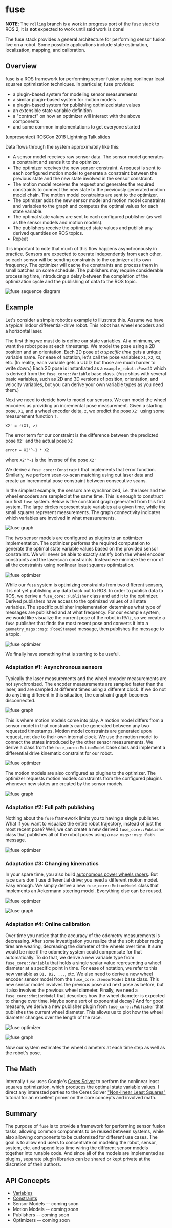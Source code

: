 # fuse

**NOTE**: The `rolling` branch is a [work in progress](https://github.com/locusrobotics/fuse/issues/276) port of the fuse stack to ROS 2, it is **not** expected to work until said work is done!

The fuse stack provides a general architecture for performing sensor fusion live on a robot. Some possible applications
include state estimation, localization, mapping, and calibration.

## Overview

fuse is a ROS framework for performing sensor fusion using nonlinear least squares optimization techniques. In
particular, fuse provides:

* a plugin-based system for modeling sensor measurements
* a similar plugin-based system for motion models
* a plugin-based system for publishing optimized state values
* an extensible state variable definition
* a "contract" on how an optimizer will interact with the above components
* and some common implementations to get everyone started

(unpresented) ROSCon 2018 Lightning Talk [slides](doc/fuse_lightning_talk.pdf)

Data flows through the system approximately like this:

* A sensor model receives raw sensor data. The sensor model generates a constraint and sends it to the optimizer.
* The optimizer receives the new sensor constraint. A request is sent to each configured motion model to generate
  a constraint between the previous state and the new state involved in the sensor constraint.
* The motion model receives the request and generates the required constraints to connect the new state to the
  previously generated motion model chain. The motion model constraints are sent to the optimizer.
* The optimizer adds the new sensor model and motion model constraints and variables to the graph and
  computes the optimal values for each state variable.
* The optimal state values are sent to each configured publisher (as well as the sensor models and motion models).
* The publishers receive the optimized state values and publish any derived quantities on ROS topics.
* Repeat

It is important to note that much of this flow happens asynchronously in practice. Sensors are expected to operate
independently from each other, so each sensor will be sending constraints to the optimizer at its own frequency. The
optimizer will cache the constraints and process them in small batches on some schedule. The publishers may
require considerable processing time, introducing a delay between the completion of the optimization cycle and the
publishing of data to the ROS topic.

![fuse sequence diagram](doc/fuse_sequence_diagram.png)

## Example

Let's consider a simple robotics example to illustrate this. Assume we have a typical indoor differential-drive robot.
This robot has wheel encoders and a horizontal laser.

The first thing we must do is define our state variables. At a minimum, we want the robot pose at each timestamp.
We model the pose using a 2D position and an orientation. Each 2D pose _at a specific time_ gets a unique variable
name. For ease of notation, let's call the pose variables `X1`, `X2`, `X3`, etc. (In reality, each variable gets
a UUID, but those are much harder to write down.) Each 2D pose is instantiated as a `example_robot::Pose2D` which is
derived from the `fuse_core::Variable` base class. (`fuse` ships with several basic variables, such as 2D and 3D
versions of position, orientation, and velocity variables, but you can derive your own variable types as you need them.)

Next we need to decide how to model our sensors. We can model the wheel encoders as providing an incremental
pose measurement. Given a starting pose, `X1`, and a wheel encoder delta, `z`, we predict the pose `X2'` using some
measurement function `f`.

`X2' = f(X1, z)`

The error term for our constraint is the difference between the predicted pose `X2'` and the actual pose `X2`

`error = X2'^-1 * X2`

where `X2'^-1` is the inverse of the pose `X2'`

We derive a `fuse_core::Constraint` that implements that error function. Similarly, we perform scan-to-scan matching
using out laser data and create an incremental pose constraint between consecutive scans.

In the simplest example, the sensors are synchronized, i.e. the laser and the wheel encoders are sampled at the same
time. This is enough to construct our first `fuse` system. Below is the constraint graph generated from this first
system. The large circles represent state variables at a given time, while the small squares represent measurements.
The graph connectivity indicates which variables are involved in what measurements.

![fuse graph](doc/fuse_graph_1.png)

The two sensor models are configured as plugins to an optimizer implementation. The optimizer performs the required
computation to generate the optimal state variable values based on the provided sensor constraints. We will never be
able to exactly satisfy both the wheel encoder constraints and the laserscan constraints. Instead we minimize the error
of all the constraints using nonlinear least squares optimization.

![fuse optimizer](doc/fuse_optimizer_1.png)

While our `fuse` system is optimizing constraints from two different sensors, it is not yet publishing any data back
out to ROS. In order to publish data to ROS, we derive a `fuse_core::Publisher` class and add it to the
optimizer. Derived publishers have access to the optimized values of all state variables. The specific publisher
implementation determines what type of messages are published and at what frequency. For our example system,
we would like visualize the current pose of the robot in RViz, so we create a `fuse` publisher that finds the most
recent pose and converts it into a `geometry_msgs::msg::PoseStamped` message, then publishes the message to a topic.

![fuse optimizer](doc/fuse_optimizer_2.png)

We finally have something that is starting to be useful.

### Adaptation #1: Asynchronous sensors

Typically the laser measurements and the wheel encoder measurements are not synchronized. The encoder measurements are
sampled faster than the laser, and are sampled at different times using a different clock. If we do not do anything
different in this situation, the constraint graph becomes disconnected.

![fuse graph](doc/fuse_graph_2.png)

This is where motion models come into play. A motion model differs from a sensor model in that constraints can be
generated between any two requested timestamps. Motion model constraints are generated upon request, not due to their
own internal clock. We use the motion model to connect the states introduced by the other sensor measurements. We
derive a class from the `fuse_core::MotionModel` base class and implement a differential drive kinematic
constraint for our robot.

![fuse optimizer](doc/fuse_optimizer_3.png)

The motion models are also configured as plugins to the optimizer. The optimizer requests motion models constraints
from the configured plugins whenever new states are created by the sensor models.

![fuse graph](doc/fuse_graph_3.png)

### Adaptation #2: Full path publishing

Nothing about the `fuse` framework limits you to having a single publisher. What if you want to visualize the entire
robot trajectory, instead of just the most recent pose? Well, we can create a new derived `fuse_core::Publisher` class
that publishes all of the robot poses using a `nav_msgs::msg::Path` message.

![fuse optimizer](doc/fuse_optimizer_4.png)

### Adaptation #3: Changing kinematics

In your spare time, you also build [autonomous power wheels racers](http://www.powerracingseries.org/). But race cars
don't use differential drive; you need a different motion model. Easy enough. We simply derive a new
`fuse_core::MotionModel` class that implements an Ackermann steering model. Everything else can be reused.

![fuse optimizer](doc/fuse_optimizer_5.png)

![fuse graph](doc/fuse_graph_4.png)

### Adaptation #4: Online calibration

Over time you notice that the accuracy of the odometry measurements is decreasing. After some investigation you realize
that the soft rubber racing tires are wearing, decreasing the diameter of the wheels over time. It sure would be nice
if the odometry system could compensate for that automatically. To do that, we derive a new variable type from
`fuse_core::Variable` that holds a single scalar value representing a wheel diameter at a specific point in time. For
ease of notation, we refer to this new variable as `D1, D2, ...`, etc. We also need to derive a new wheel encoder sensor
model from the `fuse_core::SensorModel` base class. This new sensor model involves the previous pose and next pose as
before, but it also involves the previous wheel diameter. Finally, we need a `fuse_core::MotionModel` that describes
how the wheel diameter is expected to change over time. Maybe some sort of exponential decay? And for good measure, we
derive a new publisher plugin from `fuse_core::Publisher` that publishes the current wheel diameter. This allows us to
plot how the wheel diameter changes over the length of the race.

![fuse optimizer](doc/fuse_optimizer_6.png)

![fuse graph](doc/fuse_graph_5.png)

Now our system estimates the wheel diameters at each time step as well as the robot's pose.

## The Math

Internally `fuse` uses Google's [Ceres Solver](http://ceres-solver.org) to perform the nonlinear least squares
optimization, which produces the optimal state variable values. I direct any interested parties to the Ceres Solver
["Non-linear Least Squares"](http://ceres-solver.org/nnls_tutorial.html) tutorial for an excellent primer on the core
concepts and involved math.

## Summary

The purpose of `fuse` is to provide a framework for performing sensor fusion tasks, allowing common components to be
reused between systems, while also allowing components to be customized for different use cases. The goal is to allow
end users to concentrate on modeling the robot, sensor, system, etc. and spend less time wiring the different
sensor models together into runable code. And since all of the models are implemented as plugins, separate plugin
libraries can be shared or kept private at the discretion of their authors.

## API Concepts

* [Variables](doc/Variables.md)
* [Constraints](doc/Constraints.md)
* Sensor Models -- coming soon
* Motion Models -- coming soon
* Publishers -- coming soon
* Optimizers -- coming soon
